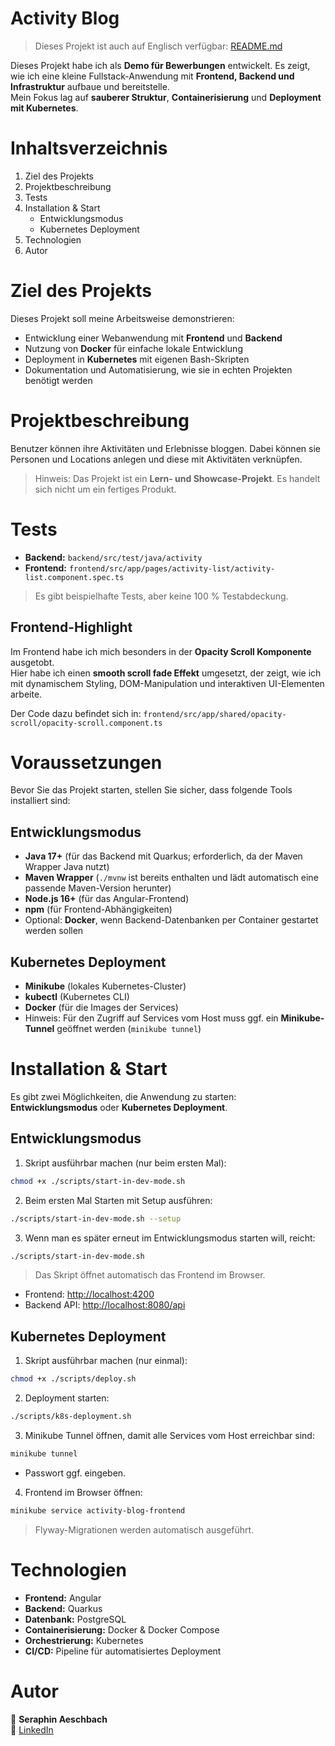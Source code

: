 # Activity Blog

> Dieses Projekt ist auch auf Englisch verfügbar: [README.md](README.md)

Dieses Projekt habe ich als **Demo für Bewerbungen** entwickelt. Es zeigt, wie ich eine kleine Fullstack-Anwendung mit **Frontend, Backend und Infrastruktur** aufbaue und bereitstelle.  
Mein Fokus lag auf **sauberer Struktur**, **Containerisierung** und **Deployment mit Kubernetes**.

# Inhaltsverzeichnis

1. Ziel des Projekts
2. Projektbeschreibung
3. Tests
4. Installation & Start
   - Entwicklungsmodus
   - Kubernetes Deployment
5. Technologien
6. Autor

# Ziel des Projekts

Dieses Projekt soll meine Arbeitsweise demonstrieren:

- Entwicklung einer Webanwendung mit **Frontend** und **Backend**
- Nutzung von **Docker** für einfache lokale Entwicklung
- Deployment in **Kubernetes** mit eigenen Bash-Skripten
- Dokumentation und Automatisierung, wie sie in echten Projekten benötigt werden

# Projektbeschreibung

Benutzer können ihre Aktivitäten und Erlebnisse bloggen. Dabei können sie Personen und Locations anlegen und diese mit Aktivitäten verknüpfen.

> Hinweis: Das Projekt ist ein **Lern- und Showcase-Projekt**. Es handelt sich nicht um ein fertiges Produkt.

# Tests

- **Backend:** `backend/src/test/java/activity`
- **Frontend:** `frontend/src/app/pages/activity-list/activity-list.component.spec.ts`

> Es gibt beispielhafte Tests, aber keine 100 % Testabdeckung.

## Frontend-Highlight

Im Frontend habe ich mich besonders in der **Opacity Scroll Komponente** ausgetobt.  
Hier habe ich einen **smooth scroll fade Effekt** umgesetzt, der zeigt, wie ich mit dynamischem Styling, DOM-Manipulation und interaktiven UI-Elementen arbeite.

Der Code dazu befindet sich in:
`frontend/src/app/shared/opacity-scroll/opacity-scroll.component.ts`

# Voraussetzungen

Bevor Sie das Projekt starten, stellen Sie sicher, dass folgende Tools installiert sind:

## Entwicklungsmodus

- **Java 17+** (für das Backend mit Quarkus; erforderlich, da der Maven Wrapper Java nutzt)
- **Maven Wrapper** (`./mvnw` ist bereits enthalten und lädt automatisch eine passende Maven-Version herunter)
- **Node.js 16+** (für das Angular-Frontend)
- **npm** (für Frontend-Abhängigkeiten)
- Optional: **Docker**, wenn Backend-Datenbanken per Container gestartet werden sollen

## Kubernetes Deployment

- **Minikube** (lokales Kubernetes-Cluster)
- **kubectl** (Kubernetes CLI)
- **Docker** (für die Images der Services)
- Hinweis: Für den Zugriff auf Services vom Host muss ggf. ein **Minikube-Tunnel** geöffnet werden (`minikube tunnel`)



# Installation & Start

Es gibt zwei Möglichkeiten, die Anwendung zu starten: **Entwicklungsmodus** oder **Kubernetes Deployment**.

## Entwicklungsmodus

1. Skript ausführbar machen (nur beim ersten Mal):

```bash
chmod +x ./scripts/start-in-dev-mode.sh
```

2. Beim ersten Mal Starten mit Setup ausführen:

```bash
./scripts/start-in-dev-mode.sh --setup
```

3. Wenn man es später erneut im Entwicklungsmodus starten will, reicht:

```bash
./scripts/start-in-dev-mode.sh
```

> Das Skript öffnet automatisch das Frontend im Browser.

- Frontend: [http://localhost:4200](http://localhost:4200)
- Backend API: [http://localhost:8080/api](http://localhost:8080/api)

## Kubernetes Deployment

1. Skript ausführbar machen (nur einmal):

```bash
chmod +x ./scripts/deploy.sh
```

2. Deployment starten:

```bash
./scripts/k8s-deployment.sh
```

3. Minikube Tunnel öffnen, damit alle Services vom Host erreichbar sind:

```bash
minikube tunnel
```

- Passwort ggf. eingeben.

4. Frontend im Browser öffnen:

```bash
minikube service activity-blog-frontend
```

> Flyway-Migrationen werden automatisch ausgeführt.

# Technologien

- **Frontend:** Angular
- **Backend:** Quarkus
- **Datenbank:** PostgreSQL
- **Containerisierung:** Docker & Docker Compose
- **Orchestrierung:** Kubernetes
- **CI/CD:** Pipeline für automatisiertes Deployment

# Autor

👤 **Seraphin Aeschbach**  
🔗 [LinkedIn](https://www.linkedin.com/in/seraphinae/)
